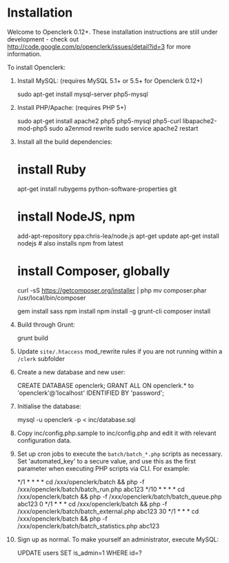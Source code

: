 Installation
============

Welcome to Openclerk 0.12+. These installation instructions are still under
development - check out http://code.google.com/p/openclerk/issues/detail?id=3
for more information.

To install Openclerk:

1. Install MySQL: (requires MySQL 5.1+ or 5.5+ for Openclerk 0.12+)

    sudo apt-get install mysql-server php5-mysql

1. Install PHP/Apache: (requires PHP 5+)

    sudo apt-get install apache2 php5 php5-mysql php5-curl libapache2-mod-php5
    sudo a2enmod rewrite
    sudo service apache2 restart

1. Install all the build dependencies:

    # install Ruby
    apt-get install rubygems python-software-properties git

    # install NodeJS, npm
    add-apt-repository ppa:chris-lea/node.js
    apt-get update
    apt-get install nodejs      # also installs npm from latest

    # install Composer, globally
    curl -sS https://getcomposer.org/installer | php
    mv composer.phar /usr/local/bin/composer

    gem install sass
    npm install
    npm install -g grunt-cli
    composer install

1. Build through Grunt:

    grunt build

1. Update `site/.htaccess` mod_rewrite rules if you are not running within a
   `/clerk` subfolder

1. Create a new database and new user:

    CREATE DATABASE openclerk;
    GRANT ALL ON openclerk.* to 'openclerk'@'localhost' IDENTIFIED BY 'password';

1. Initialise the database:

    mysql -u openclerk -p < inc/database.sql

1. Copy inc/config.php.sample to inc/config.php and edit it with relevant
   configuration data.

1. Set up cron jobs to execute the `batch/batch_*.php` scripts as necessary. Set
   'automated_key' to a secure value, and use this as the first parameter
   when executing PHP scripts via CLI. For example:

    */1 * * * * cd /xxx/openclerk/batch && php -f /xxx/openclerk/batch/batch_run.php abc123
    */10 * * * * cd /xxx/openclerk/batch && php -f /xxx/openclerk/batch/batch_queue.php abc123
    0 */1 * * * cd /xxx/openclerk/batch && php -f /xxx/openclerk/batch/batch_external.php abc123
    30 */1 * * * cd /xxx/openclerk/batch && php -f /xxx/openclerk/batch/batch_statistics.php abc123

1. Sign up as normal. To make yourself an administrator, execute MySQL:

    UPDATE users SET is_admin=1 WHERE id=?
